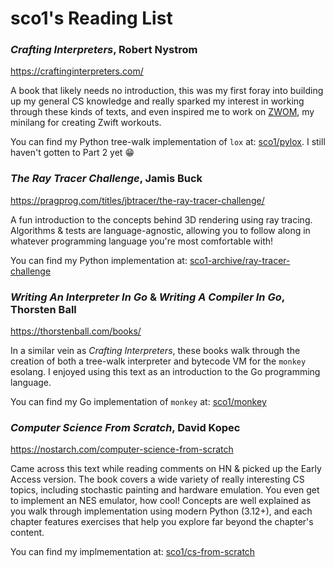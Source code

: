 # sco1's Reading List
### *Crafting Interpreters*, Robert Nystrom
https://craftinginterpreters.com/

A book that likely needs no introduction, this was my first foray into building up my general CS knowledge and really sparked my interest in working through these kinds of texts, and even inspired me to work on [ZWOM](https://github.com/sco1/zwom), my minilang for creating Zwift workouts.

You can find my Python tree-walk implementation of `lox` at: [sco1/pylox](https://github.com/sco1/pylox). I still haven't gotten to Part 2 yet 😁

### *The Ray Tracer Challenge*, Jamis Buck
https://pragprog.com/titles/jbtracer/the-ray-tracer-challenge/

A fun introduction to the concepts behind 3D rendering using ray tracing. Algorithms & tests are language-agnostic, allowing you to follow along in whatever programming language you're most comfortable with!

You can find my Python implementation at: [sco1-archive/ray-tracer-challenge](https://github.com/sco1-archive/ray-tracer-challenge)

### *Writing An Interpreter In Go* & *Writing A Compiler In Go*, Thorsten Ball
https://thorstenball.com/books/

In a similar vein as *Crafting Interpreters*, these books walk through the creation of both a tree-walk interpreter and bytecode VM for the `monkey` esolang. I enjoyed using this text as an introduction to the Go programming language.

You can find my Go implementation of `monkey` at: [sco1/monkey](https://github.com/sco1/monkey)

### *Computer Science From Scratch*, David Kopec
https://nostarch.com/computer-science-from-scratch

Came across this text while reading comments on HN & picked up the Early Access version. The book covers a wide variety of really interesting CS topics, including stochastic painting and hardware emulation. You even get to implement an NES emulator, how cool! Concepts are well explained as you walk through implementation using modern Python (3.12+), and each chapter features exercises that help you explore far beyond the chapter's content.

You can find my implmementation at: [sco1/cs-from-scratch](https://github.com/sco1/cs-from-scratch)
